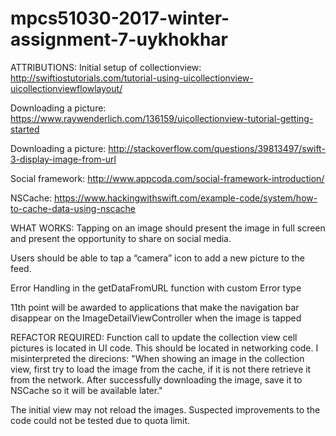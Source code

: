 # mpcs51030-2017-winter-assignment-7-uykhokhar


ATTRIBUTIONS: 
Initial setup of collectionview: http://swiftiostutorials.com/tutorial-using-uicollectionview-uicollectionviewflowlayout/ 

Downloading a picture: https://www.raywenderlich.com/136159/uicollectionview-tutorial-getting-started

Downloading a picture: http://stackoverflow.com/questions/39813497/swift-3-display-image-from-url

Social framework: http://www.appcoda.com/social-framework-introduction/

NSCache: https://www.hackingwithswift.com/example-code/system/how-to-cache-data-using-nscache


WHAT WORKS: 
Tapping on an image should present the image in full screen and present the opportunity to share on social media.

Users should be able to tap a “camera” icon to add a new picture to the feed.

Error Handling in the getDataFromURL function with custom Error type

11th point will be awarded to applications that make the navigation bar disappear on the ImageDetailViewController when the image is tapped


REFACTOR REQUIRED: 
Function call to update the collection view cell pictures is located in UI code. This should be located in networking code. I misinterpreted the direcions: "When showing an image in the collection view, first try to load the image from the cache, if it is not there retrieve it from the network. After successfully downloading the image, save it to NSCache so it will be available later." 

The initial view may not reload the images. Suspected improvements to the code could not be tested due to quota limit. 
